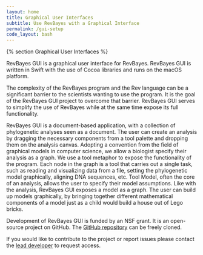 ```yaml
---
layout: home
title: Graphical User Interfaces
subtitle: Use RevBayes with a Graphical Interface
permalink: /gui-setup
code_layout: bash
---
```


{% section Graphical User Interfaces %}

RevBayes GUI is a graphical user interface for RevBayes. RevBayes GUI is written in Swift with the use of Cocoa libraries and runs on the macOS platform.

The complexity of the RevBayes program and the Rev language can be a significant barrier to the scientists wanting to use the program. It is the goal of the RevBayes GUI project to overcome that barrier. RevBayes GUI serves to simplify the use of RevBayes while at the same time expose its full functionality.

RevBayes GUI is a document-based application, with a collection of phylogenetic analyses seen as a document. The user can create an analysis by dragging the necessary components from a tool palette and dropping them on the analysis canvas. Adopting a convention from the field of graphical models in computer science, we allow a biologist specify their analysis as a graph. We use a tool metaphor to expose the functionality of the program. Each node in the graph is a tool that carries out a single task, such as reading and visualizing data from a file, setting the phylogenetic model graphically, aligning DNA sequences, etc. Tool Model, often the core of an analysis, allows the user to specify their model assumptions. Like with the analysis, RevBayes GUI exposes a model as a graph. The user can build up models graphically, by bringing together different mathematical components of a model just as a child would build a house out of Lego bricks.

Development of RevBayes GUI is funded by an NSF grant. It is an open-source project on GitHub. The <a href="https://github.com/svetakrasikova/macgui">GitHub repository</a> can be freely cloned.

If you would like to contribute to the project or report issues please contact the <a href="https://github.com/svetakrasikova">lead developer</a> to request access.
